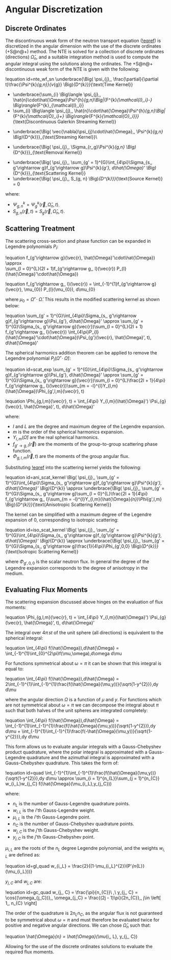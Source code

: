 # Angular Discretization

## Discrete Ordinates

The discontinuous weak form of the neutron transport equation ([!eqref](equations.md#nte)) is
discretized in the angular dimension with the use of the discrete ordinates (+S@n@+)
method. The NTE is solved for a collection of discrete ordinates (directions) $\hat{\Omega}_{n}$,
and a suitable integration method is used to compute the angular integral using
the solutions along the ordinates. The +S@n@+ discontinuous weak form of the NTE
is given with the following:

!equation id=nte_wf_sn
\underbrace{\Big( \psi_{j},\, \frac{\partial}{\partial t}\frac{\Psi^{k}_{g,n}}{v_{g}} \Big)_{D^{k}}}_{\text{Time Kernel}}
+ \underbrace{\sum_{i} \Big\langle \psi_{j},\, \hat{n}\cdot\hat{\Omega}\Psi^{h}_{g,n}\Big|_{F^{k}_{\mathcal{I},\,i}-} \Big\rangle_{F^{k}_{\mathcal{I},\,i}}
+ \sum_{i} \Big\langle \psi_{j},\, \hat{n}\cdot\hat{\Omega}\Psi^{h}_{g,n}\Big|_{F^{k}_{\mathcal{O},\,i}+} \Big\rangle_{F^{k}_{\mathcal{O},\,i}}}_{\text{Discontinuous Galerkin Streaming Kernel}}
- \underbrace{\Big( \vec{\nabla}\psi_{j}\cdot\hat{\Omega},\, \Psi^{k}_{g,n} \Big)_{D^{k}}}_{\text{Streaming Kernel}}\\
+ \underbrace{\Big( \psi_{j},\, \Sigma_{r,\,g}\Psi^{k}_{g,n} \Big)_{D^{k}}}_{\text{Removal Kernel}}
- \underbrace{\Big( \psi_{j},\, \sum_{g' = 1}^{G}\int_{4\pi}\Sigma_{s,\, g'\rightarrow g}f_{g'\rightarrow g}\Psi^{k}_{g'}\, d\hat{\Omega}' \Big)_{D^{k}}}_{\text{Scattering Kernel}}
- \underbrace{\Big( \psi_{j},\, S_{g, n} \Big)_{D^{k}}}_{\text{Source Kernel}} = 0

where:

- $\Psi^{k}_{g,n} = \Psi^{k}_{g}(\vec{r}, \hat{\Omega}_{n}, t)$.
- $S_{g, n}(\vec{r}, t) = S_{g}(\vec{r}, \hat{\Omega}_{n}, t)$.

## Scattering Treatment

The scattering cross-section and phase function can be expanded in Legendre polynomials $P_{l}$:

!equation
f_{g'\rightarrow g}(\vec{r}, \hat{\Omega}'\cdot\hat{\Omega}) \approx  
\sum_{l = 0}^{L}(2l + 1)f_{g'\rightarrow g,\, l}(\vec{r})
P_{l}(\hat{\Omega}'\cdot\hat{\Omega})

!equation
f_{g'\rightarrow g,\, l}(\vec{r}) = \int_{-1}^{1}f_{g'\rightarrow g}(\vec{r}, \mu_{0}) P_{l}(\mu_{0})\, d\mu_{0}

where $\mu_{0} = \hat{\Omega}'\cdot\hat{\Omega}$. This results in the modified scattering kernel as shown below:

!equation
\sum_{g' = 1}^{G}\int_{4\pi}\Sigma_{s,\, g'\rightarrow g}f_{g'\rightarrow g}\Psi_{g'}\, d\hat{\Omega}' \approx
\sum_{g' = 1}^{G}\Sigma_{s,\, g'\rightarrow g}(\vec{r})\sum_{l = 0}^{L}(2l + 1) f_{g'\rightarrow g,\, l}(\vec{r})
\int_{4\pi}P_{l}(\hat{\Omega}'\cdot\hat{\Omega})\Psi_{g'}(\vec{r}, \hat{\Omega}', t)\, d\hat{\Omega}'

The spherical harmonics addition theorem can be applied to remove the Legendre polynomial
$P_{l}(\hat{\Omega}'\cdot\hat{\Omega})$:

!equation id=scat_exp
\sum_{g' = 1}^{G}\int_{4\pi}\Sigma_{s,\, g'\rightarrow g}f_{g'\rightarrow g}\Psi_{g'}\, d\hat{\Omega}' \approx
\sum_{g' = 1}^{G}\Sigma_{s,\, g'\rightarrow g}(\vec{r})\sum_{l = 0}^{L}\frac{2l + 1}{4\pi} f_{g'\rightarrow g,\, l}(\vec{r})\sum_{m = -l}^{l}Y_{l,m}(\hat{\Omega})\Phi_{g',l,m}(\vec{r}, t)

!equation
\Phi_{g,l,m}(\vec{r}, t) = \int_{4\pi} Y_{l,m}(\hat{\Omega}') \Psi_{g}(\vec{r}, \hat{\Omega}', t)\, d\hat{\Omega}'

where:

- $l$ and $L$ are the degree and maximum degree of the Legendre expansion.
- $m$ is the order of the spherical harmonics expansion.
- $Y_{l,m}(\hat{\Omega})$ are the real spherical harmonics.
- $f_{g'\rightarrow g,\, l}(\vec{r})$ are the moments of the group-to-group
  scattering phase function.
- $\Phi_{g,l,m}(\vec{r}, t)$ are the moments of the group angular flux.

Substituting [!eqref](scat_exp) into the scattering kernel yields the following:

!equation id=ani_scat_kernel
\Big( \psi_{j},\, \sum_{g' = 1}^{G}\int_{4\pi}\Sigma_{s,\, g'\rightarrow g}f_{g'\rightarrow g}\Psi^{k}_{g'}\, d\hat{\Omega}' \Big)_{D^{k}} \approx
\underbrace{\Big( \psi_{j},\, \sum_{g' = 1}^{G}\Sigma_{s,\, g'\rightarrow g}\sum_{l = 0}^{L}\frac{2l + 1}{4\pi} f_{g'\rightarrow g,\, l}\sum_{m = -l}^{l}Y_{l,m}(\hat{\Omega}_{n})\Phi_{g',l,m} \Big)_{D^{k}}}_{\text{Anisotropic Scattering Kernel}}

The kernel can be simplified with a maximum degree of the Legendre expansion of 0,
corresponding to isotropic scattering:

!equation id=iso_scat_kernel
\Big( \psi_{j},\, \sum_{g' = 1}^{G}\int_{4\pi}\Sigma_{s,\, g'\rightarrow g}f_{g'\rightarrow g}\Psi^{k}_{g'}\, d\hat{\Omega}' \Big)_{D^{k}} \approx
\underbrace{\Big( \psi_{j},\, \sum_{g' = 1}^{G}\Sigma_{s,\, g'\rightarrow g}\frac{1}{4\pi}\Phi_{g',0,0} \Big)_{D^{k}}}_{\text{Isotropic Scattering Kernel}}

where $\Phi_{g',0,0}$ is the scalar neutron flux. In general the degree of the
Legendre expansion corresponds to the degree of anisotropy in the medium.

## Evaluating Flux Moments

The scattering expansion discussed above hinges on the evaluation of flux moments:

!equation
\Phi_{g,l,m}(\vec{r}, t) = \int_{4\pi} Y_{l,m}(\hat{\Omega}') \Psi_{g}(\vec{r}, \hat{\Omega}', t)\, d\hat{\Omega}'

The integral over $4\pi\,st$ of the unit sphere (all directions) is equivalent to the spherical integral:

!equation
\int_{4\pi} f(\hat{\Omega})\,d\hat{\Omega} = \int_{-1}^{1}\int_{0}^{2\pi}f(\mu,\omega)\,d\omega d\mu

For functions symmetrical about $\omega = \pi$ it can be shown that this integral is equal to:

!equation
\int_{4\pi} f(\hat{\Omega})\,d\hat{\Omega} = 2\int_{-1}^{1}\int_{-1}^{1}\frac{f(\hat{\Omega}(\mu,y))}{\sqrt{1-y^{2}}}\,dy d\mu

where the angular direction $\Omega$ is a function of $\mu$ and $y$. For functions
which are not symmetrical about $\omega = \pi$ we can decompose the integral
about $\pi$ such that both halves of the unit spheres are integrated completely:

!equation
\int_{4\pi} f(\hat{\Omega})\,d\hat{\Omega} = \int_{-1}^{1}\int_{-1}^{1}\frac{f(\hat{\Omega}(\mu,y))}{\sqrt{1-y^{2}}}\,dy d\mu + \int_{-1}^{1}\int_{-1}^{1}\frac{f(-\hat{\Omega}(\mu,y))}{\sqrt{1-y^{2}}}\,dy d\mu

This form allows us to evaluate angular integrals with a Gauss-Chebyshev product
quadrature, where the polar integral is approximated with a Gauss-Legendre quadrature
and the azimuthal integral is approximated with a Gauss-Chebyshev quadrature. This takes the form of:

!equation id=quad
\int_{-1}^{1}\int_{-1}^{1}\frac{f(\hat{\Omega}(\mu,y))}{\sqrt{1-y^{2}}}\,dy d\mu \approx
\sum_{i = 1}^{n_{L}}\sum_{j = 1}^{n_{C}} w_{i,\,L}w_{j,\,C} f(\hat{\Omega}(\mu_{i,\,L},y_{j,\,C}))

where:

- $n_{L}$ is the number of Gauss-Legendre quadrature points.
- $w_{i,\, L}$ is the $i$'th Gauss-Legendre weight.
- $\mu_{i,\, L}$ is the $i$'th Gauss-Legendre point.
- $n_{C}$ is the number of Gauss-Chebyshev quadrature points.
- $w_{j,\, C}$ is the $j$'th Gauss-Chebyshev weight.
- $y_{j,\, C}$ is the $j$'th Gauss-Chebyshev point.

$\mu_{i,\, L}$ are the roots of the $n_{L}$ degree Legendre polynomial, and
the weights $w_{i,\,L}$ are defined as:

!equation id=gl_quad
w_{i,\,L} = \frac{2}{(1-\mu_{i,\,L}^{2})(P'_{n_{L}}(\mu_{i,\,L}))}

$y_{j,\, C}$ and $w_{j,\, C}$ are:

!equation id=gc_quad
w_{j,\, C} = \frac{\pi}{n_{C}}\\
\,\\
y_{j,\, C} = \cos{(\omega_{j,\,C})},\, \omega_{j,\,C} = \frac{(2j - 1)\pi}{2n_{C}},\, j\in \left[ 1,\, n_{C} \right]

The order of the quadrature is $2n_{L}n_{C}$, as the angular flux is not guaranteed
to be symmetrical about $\omega = \pi$ and must therefore be evaluated twice for
positive and negative angular directions. We can chose $\hat{\Omega}_{n}$ such that:

!equation
\hat{\Omega}_{n} = \hat{\Omega}(\mu_{i,\, L}, y_{j,\, C})

Allowing for the use of the discrete ordinates solutions to evaluate the required
flux moments.
